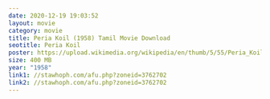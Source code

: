 ```yaml
---
date: 2020-12-19 19:03:52
layout: movie
category: movie
title: Peria Koil (1958) Tamil Movie Download
seotitle: Peria Koil
poster: https://upload.wikimedia.org/wikipedia/en/thumb/5/55/Peria_Koil.JPG/220px-Peria_Koil.JPG
size: 400 MB
year: "1958"
link1: //stawhoph.com/afu.php?zoneid=3762702
link2: //stawhoph.com/afu.php?zoneid=3762702
---
```

